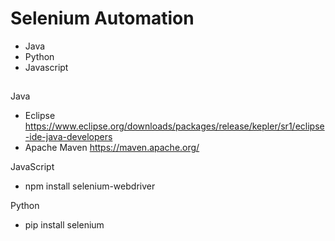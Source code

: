 # Selenium Automation
- Java
- Python
- Javascript
##

Java
- Eclipse https://www.eclipse.org/downloads/packages/release/kepler/sr1/eclipse-ide-java-developers
- Apache Maven https://maven.apache.org/

JavaScript
- npm install selenium-webdriver

Python
- pip install selenium
